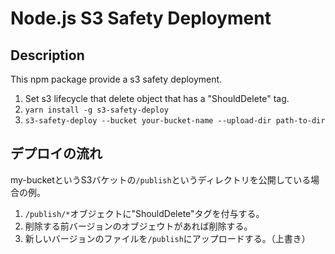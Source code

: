 # Node.js S3 Safety Deployment

## Description
This npm package provide a s3 safety deployment.

1. Set s3 lifecycle that delete object that has a "ShouldDelete" tag.
2. `yarn install -g s3-safety-deploy`
3. `s3-safety-deploy --bucket your-bucket-name --upload-dir path-to-dir`

## デプロイの流れ
my-bucketというS3バケットの`/publish`というディレクトリを公開している場合の例。

1. `/publish/*`オブジェクトに"ShouldDelete"タグを付与する。
2. 削除する前バージョンのオブジェウトがあれば削除する。
3. 新しいバージョンのファイルを`/publish`にアップロードする。（上書き）
